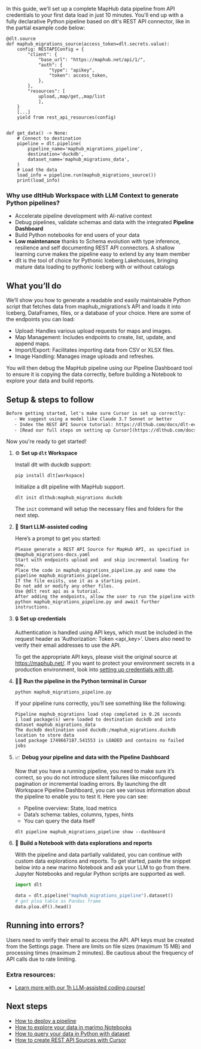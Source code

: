 In this guide, we'll set up a complete MapHub data pipeline from API credentials to your first data load in just 10 minutes. You'll end up with a fully declarative Python pipeline based on dlt's REST API connector, like in the partial example code below:

```python-outcome
@dlt.source
def maphub_migrations_source(access_token=dlt.secrets.value):
    config: RESTAPIConfig = {
        "client": {
            "base_url": "https://maphub.net/api/1/",
            "auth": {
                "type": "apikey",
                "token": access_token,
            },
        },
        "resources": [
            upload,,map/get,,map/list
            ],
    }
    [...]
    yield from rest_api_resources(config)


def get_data() -> None:
    # Connect to destination
    pipeline = dlt.pipeline(
        pipeline_name='maphub_migrations_pipeline',
        destination='duckdb',
        dataset_name='maphub_migrations_data', 
    )
    # Load the data
    load_info = pipeline.run(maphub_migrations_source())
    print(load_info) 
```

### Why use dltHub Workspace with LLM Context to generate Python pipelines?

- Accelerate pipeline development with AI-native context
- Debug pipelines, validate schemas and data with the integrated **Pipeline Dashboard**
- Build Python notebooks for end users of your data
- **Low maintenance** thanks to Schema evolution with type inference, resilience and self documenting REST API connectors. A shallow learning curve makes the pipeline easy to extend by any team member
- dlt is the tool of choice for Pythonic Iceberg Lakehouses, bringing mature data loading to pythonic Iceberg with or without catalogs

## What you’ll do

We’ll show you how to generate a readable and easily maintainable Python script that fetches data from maphub_migrations’s API and loads it into Iceberg, DataFrames, files, or a database of your choice. Here are some of the endpoints you can load:

- Upload: Handles various upload requests for maps and images.
- Map Management: Includes endpoints to create, list, update, and append maps.
- Import/Export: Facilitates importing data from CSV or XLSX files.
- Image Handling: Manages image uploads and refreshes.

You will then debug the MapHub pipeline using our Pipeline Dashboard tool to ensure it is copying the data correctly, before building a Notebook to explore your data and build reports.

## Setup & steps to follow

```default
Before getting started, let's make sure Cursor is set up correctly:
   - We suggest using a model like Claude 3.7 Sonnet or better
   - Index the REST API Source tutorial: https://dlthub.com/docs/dlt-ecosystem/verified-sources/rest_api/ and add it to context as **@dlt rest api**
   - [Read our full steps on setting up Cursor](https://dlthub.com/docs/dlt-ecosystem/llm-tooling/cursor-restapi#23-configuring-cursor-with-documentation)
```

Now you're ready to get started!

1. ⚙️ **Set up `dlt` Workspace**
    
    Install dlt with duckdb support:
    ```shell
    pip install dlt[workspace]
    ```

    Initialize a dlt pipeline with MapHub support.
    ```shell
    dlt init dlthub:maphub_migrations duckdb
    ```

    The `init` command will setup the necessary files and folders for the next step.
    
2. 🤠 **Start LLM-assisted coding**
    
    Here’s a prompt to get you started:
    
    ```prompt
    Please generate a REST API Source for MapHub API, as specified in @maphub_migrations-docs.yaml 
    Start with endpoints upload and  and skip incremental loading for now. 
    Place the code in maphub_migrations_pipeline.py and name the pipeline maphub_migrations_pipeline. 
    If the file exists, use it as a starting point. 
    Do not add or modify any other files. 
    Use @dlt rest api as a tutorial. 
    After adding the endpoints, allow the user to run the pipeline with python maphub_migrations_pipeline.py and await further instructions.
    ```

    
3. 🔒 **Set up credentials** 
    
    Authentication is handled using API keys, which must be included in the request header as 'Authorization: Token <api_key>'. Users also need to verify their email addresses to use the API.
    
    To get the appropriate API keys, please visit the original source at https://maphub.net/.
    If you want to protect your environment secrets in a production environment, look into [setting up credentials with dlt](https://dlthub.com/docs/walkthroughs/add_credentials).
    
4. 🏃‍♀️ **Run the pipeline in the Python terminal in Cursor**
    
    ```shell
    python maphub_migrations_pipeline.py
    ```
    
    If your pipeline runs correctly, you’ll see something like the following:
    
    ```shell
    Pipeline maphub_migrations load step completed in 0.26 seconds
    1 load package(s) were loaded to destination duckdb and into dataset maphub_migrations_data
    The duckdb destination used duckdb:/maphub_migrations.duckdb location to store data
    Load package 1749667187.541553 is LOADED and contains no failed jobs
    ```
    
5. 📈 **Debug your pipeline and data with the Pipeline Dashboard**

    Now that you have a running pipeline, you need to make sure it’s correct, so you do not introduce silent failures like misconfigured pagination or incremental loading errors. By launching the dlt Workspace Pipeline Dashboard, you can see various information about the pipeline to enable you to test it. Here you can see:
    - Pipeline overview: State, load metrics
    - Data’s schema: tables, columns, types, hints
    - You can query the data itself
    
    ```shell
    dlt pipeline maphub_migrations_pipeline show --dashboard
    ```
    
6. 🐍 **Build a Notebook with data explorations and reports**

    With the pipeline and data partially validated, you can continue with custom data explorations and reports. To get started, paste the snippet below into a new marimo Notebook and ask your LLM to go from there. Jupyter Notebooks and regular Python scripts are supported as well.

    
    ```python
    import dlt

   data = dlt.pipeline("maphub_migrations_pipeline").dataset()
   # get ploa table as Pandas frame
   data.ploa.df().head()
    ```

## Running into errors?

Users need to verify their email to access the API. API keys must be created from the Settings page. There are limits on file sizes (maximum 15 MB) and processing times (maximum 2 minutes). Be cautious about the frequency of API calls due to rate limiting.

### Extra resources:

- [Learn more with our 1h LLM-assisted coding course!](https://www.youtube.com/watch?v=GGid70rnJuM)

## Next steps

- [How to deploy a pipeline](https://dlthub.com/docs/walkthroughs/deploy-a-pipeline)
- [How to explore your data in marimo Notebooks](https://dlthub.com/docs/general-usage/dataset-access/marimo)
- [How to query your data in Python with dataset](https://dlthub.com/docs/general-usage/dataset-access/dataset)
- [How to create REST API Sources with Cursor](https://dlthub.com/docs/dlt-ecosystem/llm-tooling/cursor-restapi)